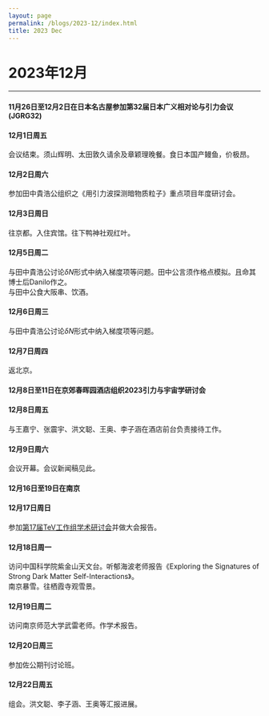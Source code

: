 ```yaml
---
layout: page
permalink: /blogs/2023-12/index.html
title: 2023 Dec
---
```


# 2023年12月

---

#### 11月26日至12月2日在日本名古屋参加第32届日本广义相对论与引力会议(JGRG32)

#### 12月1日周五

会议结束。须山辉明、太田敦久请余及章颖理晚餐。食日本国产鳗鱼，价极昂。

#### 12月2日周六

参加田中貴浩公组织之《用引力波探测暗物质粒子》重点项目年度研讨会。

#### 12月3日周日

往京都。入住宾馆。往下鸭神社观红叶。

#### 12月5日周二

与田中貴浩公讨论$\delta N$形式中纳入梯度项等问题。田中公言须作格点模拟。且命其博士后Danilo作之。<br>与田中公食大阪串、饮酒。

#### 12月6日周三

与田中貴浩公讨论$\delta N$形式中纳入梯度项等问题。  

#### 12月7日周四

返北京。

#### 12月8日至11日在京郊春晖园酒店组织2023引力与宇宙学研讨会

#### 12月8日周五

与王嘉宁、张震宇、洪文聪、王奥、李子涵在酒店前台负责接待工作。

#### 12月9日周六

会议开幕。会议新闻稿见此。

#### 12月16日至19日在南京

#### 12月17日周日

参加[第17届TeV工作组学术研讨会](https://indico.ihep.ac.cn/event/20782/)并做大会报告。

#### 12月18日周一

访问中国科学院紫金山天文台。听郁海波老师报告《Exploring the Signatures of Strong Dark Matter Self-Interactions》。<br>南京暴雪。往栖霞寺观雪景。

#### 12月19日周二

访问南京师范大学武雷老师。作学术报告。

#### 12月20日周三

参加佐公期刊讨论班。

#### 12月22日周五

组会。洪文聪、李子涵、王奥等汇报进展。

#### 
